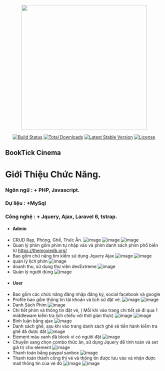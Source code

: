 <p align="center"><a href="https://laravel.com" target="_blank"><img src="https://raw.githubusercontent.com/laravel/art/master/logo-lockup/5%20SVG/2%20CMYK/1%20Full%20Color/laravel-logolockup-cmyk-red.svg" width="400"></a></p>

<p align="center">
<a href="https://travis-ci.org/laravel/framework"><img src="https://travis-ci.org/laravel/framework.svg" alt="Build Status"></a>
<a href="https://packagist.org/packages/laravel/framework"><img src="https://poser.pugx.org/laravel/framework/d/total.svg" alt="Total Downloads"></a>
<a href="https://packagist.org/packages/laravel/framework"><img src="https://poser.pugx.org/laravel/framework/v/stable.svg" alt="Latest Stable Version"></a>
<a href="https://packagist.org/packages/laravel/framework"><img src="https://poser.pugx.org/laravel/framework/license.svg" alt="License"></a>
</p>

## BookTick Cinema

<h1> Giới Thiệu Chức Năng.</h1>
<h3> Ngôn ngữ : + PHP, Javascript.</h3>
<h3> Dự liệu : +MySql </h3>
<h3> Công nghệ : + Jquery, Ajax, Laravel 6, tstrap.</h3>

- <h4>Admin</h4>
+ CRUD Rạp, Phòng, Ghế, Thức Ăn.
![image](https://user-images.githubusercontent.com/51897718/132115911-e0911dd3-1fb5-4181-8678-75f4a48581ab.png)
![image](https://user-images.githubusercontent.com/51897718/132115914-ce5b44c4-22aa-4370-9381-13bee88f39e2.png)
![image](https://user-images.githubusercontent.com/51897718/132115918-79a6e064-2982-49f2-9aea-c53f6a6335c6.png)
+ Quan lý phim gồm phim tự nhập vào và phim danh sách phim phổ biến từ https://themoviedb.org/
+ Bao gồm chứ năng tìm kiếm sử dụng Jquery Ajax
![image](https://user-images.githubusercontent.com/51897718/132115937-7cec7642-0d45-4835-9c89-3d167456081b.png)
![image](https://user-images.githubusercontent.com/51897718/132115956-1f16a26f-225f-4c29-b2f3-3bf357118b45.png)
+ quản lý lịch phim
![image](https://user-images.githubusercontent.com/51897718/132116095-4d478c5a-8af4-4221-aca8-1f7ad9fa8fe1.png)
+ doanh thu, sử dụng thư viện devExtreme
![image](https://user-images.githubusercontent.com/51897718/132115969-1b7fc80f-8725-4c09-832e-34c8aac3e976.png)
+ Quản lý người dùng
![image](https://user-images.githubusercontent.com/51897718/132115987-d76a00f9-30f2-4a6e-843d-538159cdb519.png)

- <h4>User</h4>
+ Bao gồm các chức năng đăng nhập đăng ký, social facebook và google
+ Profile bao gồm thông tin tài khoản và lịch sử đặt vé.
![image](https://user-images.githubusercontent.com/51897718/132116020-e177b3ca-8320-4851-8406-50cfcd580730.png)
![image](https://user-images.githubusercontent.com/51897718/132116040-07c6f474-dda9-4d88-af91-1dd00348aaaf.png)
+ Danh Sách Phim
![image](https://user-images.githubusercontent.com/51897718/132116051-b7f0ce0d-706d-4f3f-bdad-eb158e8d21f5.png)
+ Chi tiết phim và thông tin đặt vé, ( Mỗi khi vào trang chi tiết sẽ đi qua 1 middleware kiểm tra lịch chiếu với thời gian thực)
![image](https://user-images.githubusercontent.com/51897718/132116062-cbdd8565-f09e-411b-bf51-94e987e596c9.png)
![image](https://user-images.githubusercontent.com/51897718/132116153-1379ed4c-e17c-4ba7-878d-3969d0d0aa52.png)
+ Bình luận bằng ajax
![image](https://user-images.githubusercontent.com/51897718/132116170-6ff9faaa-40c6-4cf7-ae3d-ddd9d68fb6b3.png)
+ Danh sách ghê, sau khi vào trang danh sách ghê sẽ tiến hành kiểm tra ghế đã được đăt
![image](https://user-images.githubusercontent.com/51897718/132116209-524e484e-8875-4d87-87cc-270ec72c0f1b.png)
+ Element màu xanh đã block vì có người đặt
![image](https://user-images.githubusercontent.com/51897718/132116316-25eae028-dc01-476c-b6d1-30cf8651ef73.png)
+ Chuyển sang chọn combo thức ăn, sữ dụng Jquery để tính toán và set giá trị cho element
![image](https://user-images.githubusercontent.com/51897718/132116232-ee31a36e-6a23-4e4b-9e59-35ae1de31769.png)
+ Thanh toán bằng paypal sanbox
![image](https://user-images.githubusercontent.com/51897718/132116270-5d308817-6f79-4cbc-adaf-4969b48dc724.png)
+ Thanh toán thành công thì vé và thông tin được lưu vào và nhận được mail thông tin của vé đó 
![image](https://user-images.githubusercontent.com/51897718/132116290-9b46aad5-76cc-4384-b5bf-04b358be6e35.png)
![image](https://user-images.githubusercontent.com/51897718/132116298-48231112-3848-43a2-89c5-93c95b882263.png)





